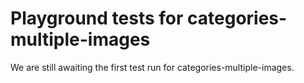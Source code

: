 # Playground tests for categories-multiple-images
We are still awaiting the first test run for categories-multiple-images.
